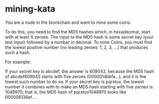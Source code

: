 # mining-kata

You are a node in the blockchain and want to mine some coins. 

To do this, you need to find the MD5 hashes which, in hexadecimal, start with at least X zeroes. The input to the MD5 hash is some secret key (your test input) followed by a number in decimal. To mine Coins, you must find the lowest positive number (no leading zeroes: 1, 2, 3, ...) that produces such a hash.

For example:

If your secret key is abcdef, the answer is 609043, because the MD5 hash of abcdef609043 starts with five zeroes (000001dbbfa...), and it is the lowest such number to do so.
If your secret key is pqrstuv, the lowest number it combines with to make an MD5 hash starting with five zeroes is 1048970; that is, the MD5 hash of pqrstuv1048970 looks like 000006136ef....